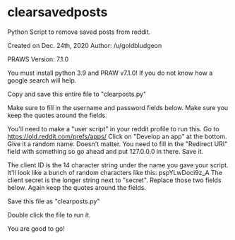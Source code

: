 # clearsavedposts
Python Script to remove saved posts from reddit.


Created on Dec. 24th, 2020
Author: /u/goldbludgeon

PRAWS Version: 7.1.0

You must install python 3.9 and PRAW v7.1.0! If you do not know how a google search will help.

Copy and save this entire file to "clearposts.py"

Make sure to fill in the username and password fields below. Make sure you keep the quotes around the fields.

You'll need to make a "user script" in your reddit profile to run this.
Go to https://old.reddit.com/prefs/apps/
Click on "Develop an app" at the bottom.
Give it a random name. Doesn't matter.
You need to fill in the "Redirect URI" field with something so go ahead and put 127.0.0.0 in there.
Save it.

The client ID is the 14 character string under the name you gave your script.
It'll look like a bunch of random characters like this: pspYLwDoci9z_A
The client secret is the longer string next to "secret".
Replace those two fields below. Again keep the quotes around the fields.

Save this file as "clearposts.py"

Double click the file to run it.

You are good to go!
